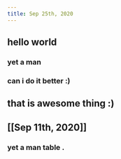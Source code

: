 ```yaml
---
title: Sep 25th, 2020
---
```


## hello world
### yet a man
### can i do it better :)
## that is awesome thing :)
## [[Sep 11th, 2020]]
### yet a man table .
```js

```
